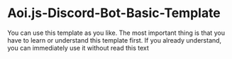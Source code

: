 # Aoi.js-Discord-Bot-Basic-Template
You can use this template as you like. The most important thing is that you have to learn or understand this template first. If you already understand, you can immediately use it without read this text
